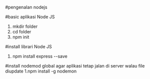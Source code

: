 #pengenalan nodejs

#basic aplikasi Node JS

1. mkdir folder
2. cd folder
3. npm init

#install librari Node JS
1. npm install express --save

#install nodemod global agar aplikasi tetap jalan di server walau file diupdate
1.npm install -g nodemon